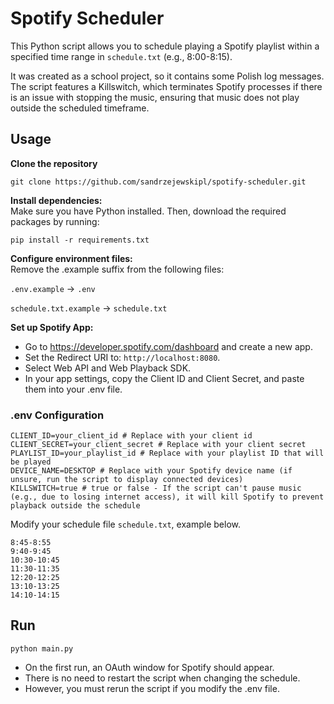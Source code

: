 # Spotify Scheduler
This Python script allows you to schedule playing a Spotify playlist within a specified time range in `schedule.txt` (e.g., 8:00-8:15).

It was created as a school project, so it contains some Polish log messages. The script features a Killswitch, which terminates Spotify processes if there is an issue with stopping the music, ensuring that music does not play outside the scheduled timeframe.

## Usage
<b>Clone the repository</b>

`git clone https://github.com/sandrzejewskipl/spotify-scheduler.git`<br>

<b>Install dependencies:</b><br>
Make sure you have Python installed. Then, download the required packages by running:

`pip install -r requirements.txt`<br>

<b>Configure environment files:</b><br>
Remove the .example suffix from the following files:

`.env.example` → `.env`

`schedule.txt.example` → `schedule.txt`

<b>Set up Spotify App:</b>

- Go to https://developer.spotify.com/dashboard and create a new app.<br>
- Set the Redirect URI to: `http://localhost:8080`.<br>
- Select Web API and Web Playback SDK.<br>
- In your app settings, copy the Client ID and Client Secret, and paste them into your .env file.<br>


### .env Configuration
```
CLIENT_ID=your_client_id # Replace with your client id  
CLIENT_SECRET=your_client_secret # Replace with your client secret
PLAYLIST_ID=your_playlist_id # Replace with your playlist ID that will be played
DEVICE_NAME=DESKTOP # Replace with your Spotify device name (if unsure, run the script to display connected devices)
KILLSWITCH=true # true or false - If the script can't pause music (e.g., due to losing internet access), it will kill Spotify to prevent playback outside the schedule
```

Modify your schedule file `schedule.txt`, example below.
```
8:45-8:55
9:40-9:45
10:30-10:45
11:30-11:35
12:20-12:25
13:10-13:25
14:10-14:15
```



## Run
`python main.py`

- On the first run, an OAuth window for Spotify should appear.
- There is no need to restart the script when changing the schedule.
- However, you must rerun the script if you modify the .env file.
